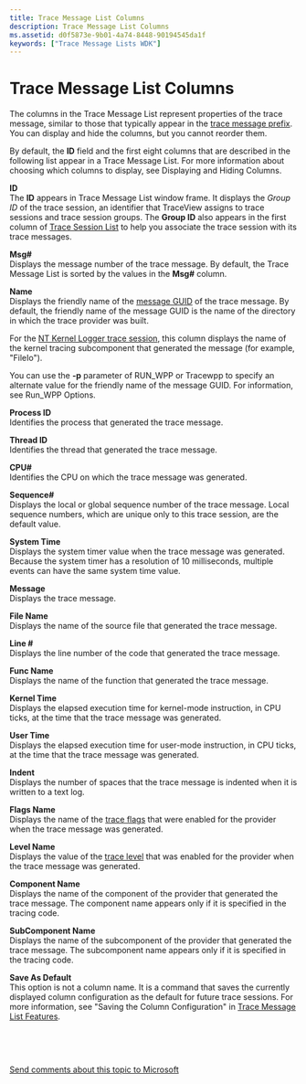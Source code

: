 ```yaml
---
title: Trace Message List Columns
description: Trace Message List Columns
ms.assetid: d0f5873e-9b01-4a74-8448-90194545da1f
keywords: ["Trace Message Lists WDK"]
---
```


# Trace Message List Columns


The columns in the Trace Message List represent properties of the trace message, similar to those that typically appear in the [trace message prefix](trace-message-prefix.md). You can display and hide the columns, but you cannot reorder them.

By default, the **ID** field and the first eight columns that are described in the following list appear in a Trace Message List. For more information about choosing which columns to display, see Displaying and Hiding Columns.

<span id="ID"></span><span id="id"></span>**ID**  
The **ID** appears in Trace Message List window frame. It displays the *Group ID* of the trace session, an identifier that TraceView assigns to trace sessions and trace session groups. The **Group ID** also appears in the first column of [Trace Session List](trace-session-list.md) to help you associate the trace session with its trace messages.

<span id="Msg_"></span><span id="msg_"></span><span id="MSG_"></span>**Msg\#**  
Displays the message number of the trace message. By default, the Trace Message List is sorted by the values in the **Msg\#** column.

<span id="Name"></span><span id="name"></span><span id="NAME"></span>**Name**  
Displays the friendly name of the [message GUID](message-guid.md) of the trace message. By default, the friendly name of the message GUID is the name of the directory in which the trace provider was built.

For the [NT Kernel Logger trace session](nt-kernel-logger-trace-session.md), this column displays the name of the kernel tracing subcomponent that generated the message (for example, "FileIo").

You can use the **-p** parameter of RUN\_WPP or Tracewpp to specify an alternate value for the friendly name of the message GUID. For information, see Run\_WPP Options.

<span id="Process_ID"></span><span id="process_id"></span><span id="PROCESS_ID"></span>**Process ID**  
Identifies the process that generated the trace message.

<span id="Thread_ID"></span><span id="thread_id"></span><span id="THREAD_ID"></span>**Thread ID**  
Identifies the thread that generated the trace message.

<span id="CPU_"></span><span id="cpu_"></span>**CPU\#**  
Identifies the CPU on which the trace message was generated.

<span id="Sequence_"></span><span id="sequence_"></span><span id="SEQUENCE_"></span>**Sequence\#**  
Displays the local or global sequence number of the trace message. Local sequence numbers, which are unique only to this trace session, are the default value.

<span id="System_Time"></span><span id="system_time"></span><span id="SYSTEM_TIME"></span>**System Time**  
Displays the system timer value when the trace message was generated. Because the system timer has a resolution of 10 milliseconds, multiple events can have the same system time value.

<span id="Message"></span><span id="message"></span><span id="MESSAGE"></span>**Message**  
Displays the trace message.

<span id="File_Name"></span><span id="file_name"></span><span id="FILE_NAME"></span>**File Name**  
Displays the name of the source file that generated the trace message.

<span id="Line__"></span><span id="line__"></span><span id="LINE__"></span>**Line \#**  
Displays the line number of the code that generated the trace message.

<span id="Func_Name"></span><span id="func_name"></span><span id="FUNC_NAME"></span>**Func Name**  
Displays the name of the function that generated the trace message.

<span id="Kernel_Time"></span><span id="kernel_time"></span><span id="KERNEL_TIME"></span>**Kernel Time**  
Displays the elapsed execution time for kernel-mode instruction, in CPU ticks, at the time that the trace message was generated.

<span id="User_Time"></span><span id="user_time"></span><span id="USER_TIME"></span>**User Time**  
Displays the elapsed execution time for user-mode instruction, in CPU ticks, at the time that the trace message was generated.

<span id="Indent"></span><span id="indent"></span><span id="INDENT"></span>**Indent**  
Displays the number of spaces that the trace message is indented when it is written to a text log.

<span id="Flags_Name"></span><span id="flags_name"></span><span id="FLAGS_NAME"></span>**Flags Name**  
Displays the name of the [trace flags](trace-flags.md) that were enabled for the provider when the trace message was generated.

<span id="Level_Name"></span><span id="level_name"></span><span id="LEVEL_NAME"></span>**Level Name**  
Displays the value of the [trace level](trace-level.md) that was enabled for the provider when the trace message was generated.

<span id="Component_Name"></span><span id="component_name"></span><span id="COMPONENT_NAME"></span>**Component Name**  
Displays the name of the component of the provider that generated the trace message. The component name appears only if it is specified in the tracing code.

<span id="SubComponent_Name"></span><span id="subcomponent_name"></span><span id="SUBCOMPONENT_NAME"></span>**SubComponent Name**  
Displays the name of the subcomponent of the provider that generated the trace message. The subcomponent name appears only if it is specified in the tracing code.

<span id="Save_As_Default"></span><span id="save_as_default"></span><span id="SAVE_AS_DEFAULT"></span>**Save As Default**  
This option is not a column name. It is a command that saves the currently displayed column configuration as the default for future trace sessions. For more information, see "Saving the Column Configuration" in [Trace Message List Features](trace-message-list-features.md).

 

 

[Send comments about this topic to Microsoft](mailto:wsddocfb@microsoft.com?subject=Documentation%20feedback%20[devtest\devtest]:%20Trace%20Message%20List%20Columns%20%20RELEASE:%20%2811/17/2016%29&body=%0A%0APRIVACY%20STATEMENT%0A%0AWe%20use%20your%20feedback%20to%20improve%20the%20documentation.%20We%20don't%20use%20your%20email%20address%20for%20any%20other%20purpose,%20and%20we'll%20remove%20your%20email%20address%20from%20our%20system%20after%20the%20issue%20that%20you're%20reporting%20is%20fixed.%20While%20we're%20working%20to%20fix%20this%20issue,%20we%20might%20send%20you%20an%20email%20message%20to%20ask%20for%20more%20info.%20Later,%20we%20might%20also%20send%20you%20an%20email%20message%20to%20let%20you%20know%20that%20we've%20addressed%20your%20feedback.%0A%0AFor%20more%20info%20about%20Microsoft's%20privacy%20policy,%20see%20http://privacy.microsoft.com/default.aspx. "Send comments about this topic to Microsoft")




